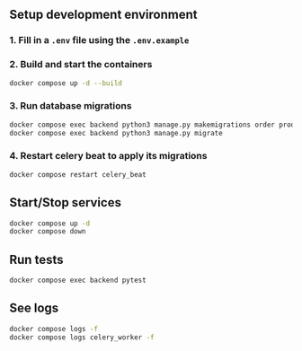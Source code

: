 ## Setup development environment

### 1. Fill in a `.env` file using the `.env.example`

### 2. Build and start the containers
```bash
docker compose up -d --build  
```

### 3. Run database migrations
```bash
docker compose exec backend python3 manage.py makemigrations order product notification
docker compose exec backend python3 manage.py migrate  
```

### 4. Restart celery beat to apply its migrations
```bash
docker compose restart celery_beat
```

## Start/Stop services
```bash
docker compose up -d
docker compose down
```

## Run tests
```bash
docker compose exec backend pytest
```

## See logs
```bash
docker compose logs -f
docker compose logs celery_worker -f
```
